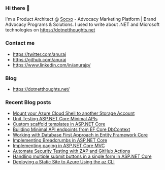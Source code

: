 ### Hi there 👋

I'm a Product Architect @ [Socxo](https://www.socxo.com/) - Advocacy Marketing Platform | Brand Advocacy Programs &amp; Solutions. I used to write about .NET and Microsoft technologies on https://dotnetthoughts.net

### Contact me
* https://twitter.com/anuraj
* https://github.com/anuraj
* https://www.linkedin.com/in/anurajp/

### Blog
* https://dotnetthoughts.net/

### Recent Blog posts
<!-- BLOGPOSTS:START -->
- [Mount your Azure Cloud Shell to another Storage Account](https://dotnetthoughts.net/mount-your-azure-cloud-shell-to-another-storage-account/)
- [Unit Testing ASP.NET Core Minimal APIs](https://dotnetthoughts.net/unittest-aspnetcore-minimal-apis/)
- [Custom scaffold templates in ASP.NET Core](https://dotnetthoughts.net/custom-scaffold-templates-in-asp-net-core/)
- [Building Minimal API endpoints from EF Core DbContext](https://dotnetthoughts.net/building-minimal-api-endpoints-from-dbcontext/)
- [Working with Database First Approach in Entity Framework Core](https://dotnetthoughts.net/working-with-database-first-approach-in-efcore/)
- [Implementing Breadcrumbs in ASP.NET Core](https://dotnetthoughts.net/implementing-breadcrumbs-in-aspnetcore/)
- [Implementing paging in ASP.NET Core MVC](https://dotnetthoughts.net/implementing-paging-in-aspnetcore/)
- [Automate Security Testing with ZAP and GitHub Actions](https://dotnetthoughts.net/automate-security-testing-with-zap-and-github-actions/)
- [Handling multiple submit buttons in a single form in ASP.NET Core](https://dotnetthoughts.net/multiple-submit-button-in-a-single-form-aspnet-core/)
- [Deploying a Static Site to Azure Using the az CLI](https://dotnetthoughts.net/deploying-a-static-site-to-azure-using-the-az-cli/)
<!-- BLOGPOSTS:END -->
